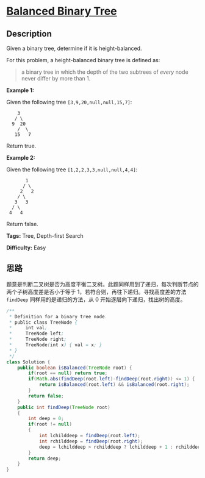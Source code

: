 # [Balanced Binary Tree][title]

## Description

Given a binary tree, determine if it is height-balanced.

For this problem, a height-balanced binary tree is defined as:

> a binary tree in which the depth of the two subtrees of _every_ node never differ by more than 1.

**Example 1:**

Given the following tree `[3,9,20,null,null,15,7]`:

```
    3
   / \
  9  20
    /  \
   15   7
```

Return true.  
  
**Example 2:**

Given the following tree `[1,2,2,3,3,null,null,4,4]`:

```
       1
      / \
     2   2
    / \
   3   3
  / \
 4   4
```

Return false.

**Tags:** Tree, Depth-first Search

**Difficulty:** Easy

## 思路

题意是判断二叉树是否为高度平衡二叉树。此题同样用到了递归，每次判断节点的两个子树高度差是否小于等于 1，若符合则，再往下递归。寻找高度差的方法 `findDeep` 同样用的是递归的方法，从 0 开始逐层向下递归，找出树的高度。

``` java
/**
 * Definition for a binary tree node.
 * public class TreeNode {
 *     int val;
 *     TreeNode left;
 *     TreeNode right;
 *     TreeNode(int x) { val = x; }
 * }
 */
class Solution {
    public boolean isBalanced(TreeNode root) {
        if(root == null) return true;
        if(Math.abs(findDeep(root.left)-findDeep(root.right)) <= 1) {
            return isBalanced(root.left) && isBalanced(root.right);
        }
        return false;
    }
    public int findDeep(TreeNode root)  
    {  
        int deep = 0;  
        if(root != null)  
        {  
            int lchilddeep = findDeep(root.left);  
            int rchilddeep = findDeep(root.right);  
            deep = lchilddeep > rchilddeep ? lchilddeep + 1 : rchilddeep + 1;  
        }  
        return deep;  
    }
}
```

[title]: https://leetcode.com/problems/balanced-binary-tree
